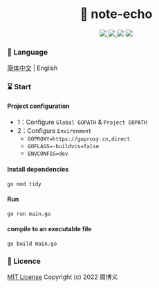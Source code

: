 <h1 align="center">📔 note-echo</h1>

<p align="center">
<a target="_blank" href="https://github.com/zhouboyi1998/note-echo"> 
<img src="https://img.shields.io/github/stars/zhouboyi1998/note-echo?logo=github">
</a>
<a target="_blank" href="https://opensource.org/licenses/MIT"> 
<img src="https://img.shields.io/badge/license-MIT-red"> 
</a>
<img src="https://img.shields.io/badge/Go-1.23-darkturquoise">
<img src="https://img.shields.io/badge/Echo-4.13.3-darkcyan">
</p>

### 📖 Language

[简体中文](./README.md) | English

### ⌛ Start

#### Project configuration

* 1：Configure `Global GOPATH` & `Project GOPATH`
* 2：Configure `Environment`
    * `GOPROXY=https://goproxy.cn,direct`
    * `GOFLAGS=-buildvcs=false`
    * `ENVCONFIG=dev`

#### Install dependencies

```
go mod tidy
```

#### Run

```
go run main.go
```

#### compile to an executable file

```
go build main.go
```

### 📜 Licence

[MIT License](https://opensource.org/licenses/MIT) Copyright (c) 2022 周博义
